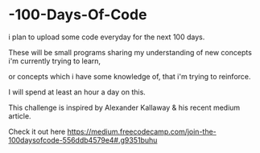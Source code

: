 # -100-Days-Of-Code

i plan to upload some code everyday for the next 100 days.

These will be small programs sharing my understanding of new concepts i'm currently trying to learn, 

or concepts which i have some knowledge of, that i'm trying to reinforce.

I will spend at least an hour a day on this.

This challenge is inspired by Alexander Kallaway & his recent medium article.

Check it out here  https://medium.freecodecamp.com/join-the-100daysofcode-556ddb4579e4#.g9351buhu
